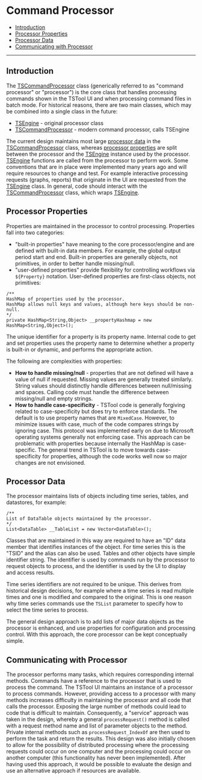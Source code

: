 # Command Processor #

* [Introduction](#introduction)
* [Processor Properties](#processor-properties)
* [Processor Data](#processor-data)
* [Communicating with Processor](#communicating-with-processor)

-------------

## Introduction ##

The [TSCommandProcessor](https://github.com/OpenWaterFoundation/cdss-lib-processor-ts-java/blob/master/src/rti/tscommandprocessor/core/TSCommandProcessor.java)
class (generically referred to as "command processor" or "processor")
is the core class that handles processing commands shown in the TSTool UI and
when processing command files in batch mode.
For historical reasons, there are two main classes,
which may be combined into a single class in the future:

* [TSEngine](https://github.com/OpenWaterFoundation/cdss-lib-processor-ts-java/blob/master/src/rti/tscommandprocessor/core/TSEngine.java) - original processor class
* [TSCommandProcessor](https://github.com/OpenWaterFoundation/cdss-lib-processor-ts-java/blob/master/src/rti/tscommandprocessor/core/TSCommandProcessor.java) - modern command processor, calls TSEngine

The current design maintains most large [processor data](#processor-data) in the 
[TSCommandProcessor](https://github.com/OpenWaterFoundation/cdss-lib-processor-ts-java/blob/master/src/rti/tscommandprocessor/core/TSCommandProcessor.java) class,
whereas [processor properties](procesor-properties) are split between the processor and the
[TSEngine](https://github.com/OpenWaterFoundation/cdss-lib-processor-ts-java/blob/master/src/rti/tscommandprocessor/core/TSEngine.java) instance used by the processor.
[TSEngine](https://github.com/OpenWaterFoundation/cdss-lib-processor-ts-java/blob/master/src/rti/tscommandprocessor/core/TSEngine.java) functions
are called from the processor to perform work.
Some conventions that are in place were implemented many years ago and will require resources to change and test.
For example interactive processing requests (graphs, reports) that originate in the UI are requested from the
[TSEngine](https://github.com/OpenWaterFoundation/cdss-lib-processor-ts-java/blob/master/src/rti/tscommandprocessor/core/TSEngine.java) class.
In general, code should interact with the
[TSCommandProcessor](https://github.com/OpenWaterFoundation/cdss-lib-processor-ts-java/blob/master/src/rti/tscommandprocessor/core/TSCommandProcessor.java) class,
which wraps
[TSEngine](https://github.com/OpenWaterFoundation/cdss-lib-processor-ts-java/blob/master/src/rti/tscommandprocessor/core/TSEngine.java).
 
## Processor Properties ##

Properties are maintained in the processor to control processing.
Properties fall into two categories:

* "built-in properties" have meaning to the core processor/engine and are defined with built-in data members.
For example, the global output period start and end.
Built-in properties are generally objects, not primitives, in order to better handle missing/null.
* "user-defined properties" provide flexibility for controlling workflows via `${Property}` notation.
User-defined properties are first-class objects, not primitives:

```
/**
HashMap of properties used by the processor.
HashMap allows null keys and values, although here keys should be non-null.
*/
private HashMap<String,Object> __propertyHashmap = new HashMap<String,Object>();
```

The unique identifier for a property is its property name.
Internal code to get and set properties uses the property name to determine whether a property is built-in or dynamic,
and performs the appropriate action.

The following are complexities with properties:

* **How to handle missing/null** - properties that are not defined will have a value of null if requested.
Missing values are generally treated similarly.
String values should distinctly handle differences between null/missing and spaces.
Calling code must handle the difference between missing/null and empty strings.
* **How to handle case-specificity** - TSTool code is generally forgiving related to case-specificity
but does try to enforce standards.
The default is to use property names that are `MixedCase`.
However, to minimize issues with case, much of the code compares strings by ignoring case.
This protocol was implemented early on due to Microsoft operating systems generally not enforcing case.
This approach can be problematic with properties because internally the HashMap is case-specific.
The general trend in TSTool is to move towards case-specificity for properties,
although the code works well now so major changes are not envisioned.

## Processor Data ##

The processor maintains lists of objects including time series, tables, and datastores, for example:

```
/**
List of DataTable objects maintained by the processor.
*/
List<DataTable> __TableList = new Vector<DataTable>();
```

Classes that are maintained in this way are required to have an "ID" data member that identifies instances of the object.
For time series this is the "TSID" and the alias can also be used.
Tables and other objects have simple identifier string.
The identifier is used by commands run by the processor to request objects to process, and the identifier
is used by the UI to display and access results.

Time series identifiers are not required to be unique.
This derives from historical design decisions, for example where a time series is read multiple times and
one is modified and compared to the original.
This is one reason why time series commands use the `TSList` parameter to specify how to select the time series to process.

The general design approach is to add lists of major data objects as the processor is enhanced,
and use properties for configuration and processing control.
With this approach, the core processor can be kept conceptually simple.

## Communicating with Processor ##

The processor performs many tasks, which requires corresponding internal methods.
Commands have a reference to the processor that is used to process the command.
The TSTool UI maintains an instance of a processor to process commands.
However, providing access to a processor with many methods increases difficulty in maintaining the processor
and all code that calls the processor.
Exposing the large number of methods could lead to code that is difficult to maintain.
Consequently, a "service" approach was taken in the design, whereby a general `processRequest()` method
is called with a request method name and list of parameter objects to the method.
Private internal methods such as `processRequest_IndexOf` are then used to perform the task and return the results.
This design was also initially chosen to allow for the possibility of distributed processing
where the processing requests could occur on one computer and the processing could occur on another computer
(this functionality has never been implemented).
After having used this approach, it would be possible to evaluate the design and use an alternative approach if
resources are available.
